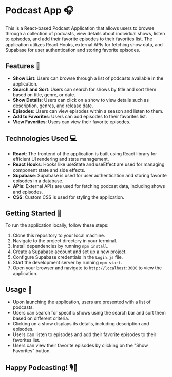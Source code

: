# Podcast App 🎧

This is a React-based Podcast Application that allows users to browse through a collection of podcasts, view details about individual shows, listen to episodes, and add their favorite episodes to their favorites list. The application utilizes React Hooks, external APIs for fetching show data, and Supabase for user authentication and storing favorite episodes.

## Features 🚀

- **Show List**: Users can browse through a list of podcasts available in the application.
- **Search and Sort**: Users can search for shows by title and sort them based on title, genre, or date.
- **Show Details**: Users can click on a show to view details such as description, genres, and release date.
- **Episodes**: Users can view episodes within a season and listen to them.
- **Add to Favorites**: Users can add episodes to their favorites list.
- **View Favorites**: Users can view their favorite episodes.

## Technologies Used 💻

- **React**: The frontend of the application is built using React library for efficient UI rendering and state management.
- **React Hooks**: Hooks like useState and useEffect are used for managing component state and side effects.
- **Supabase**: Supabase is used for user authentication and storing favorite episodes in a database.
- **APIs**: External APIs are used for fetching podcast data, including shows and episodes.
- **CSS**: Custom CSS is used for styling the application.

## Getting Started 🏁

To run the application locally, follow these steps:

1. Clone this repository to your local machine.
2. Navigate to the project directory in your terminal.
3. Install dependencies by running `npm install`.
4. Create a Supabase account and set up a new project.
5. Configure Supabase credentials in the `Login.js` file.
6. Start the development server by running `npm start`.
7. Open your browser and navigate to `http://localhost:3000` to view the application.

## Usage 📝

- Upon launching the application, users are presented with a list of podcasts.
- Users can search for specific shows using the search bar and sort them based on different criteria.
- Clicking on a show displays its details, including description and episodes.
- Users can listen to episodes and add their favorite episodes to their favorites list.
- Users can view their favorite episodes by clicking on the "Show Favorites" button.

## Happy Podcasting! 🎙️🌟
